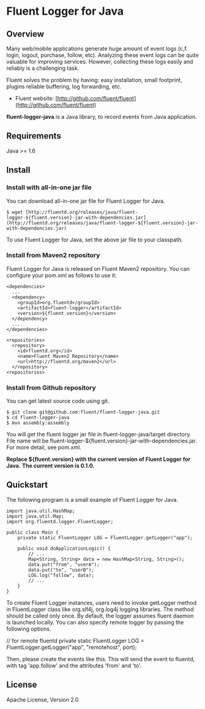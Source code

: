 # Fluent Logger for Java

## Overview

Many web/mobile applications generate huge amount of event logs (c,f. login,
logout, purchase, follow, etc).  Analyzing these event logs can be quite
valuable for improving services.  However, collecting these logs easily and 
reliably is a challenging task.

Fluent solves the problem by having: easy installation, small footprint, plugins
reliable buffering, log forwarding, etc.

  * Fluent website: [http://github.com/fluent/fluent](http://github.com/fluent/fluent)

**fluent-logger-java** is a Java library, to record events from Java application.

## Requirements

Java >= 1.6

## Install

### Install with all-in-one jar file

You can download all-in-one jar file for Fluent Logger for Java.

    $ wget [http://fluentd.org/releases/java/fluent-logger-${fluent.version}-jar-with-dependencies.jar](http://fluentd.org/releases/java/fluent-logger-${fluent.version}-jar-with-dependencies.jar)

To use Fluent Logger for Java, set the above jar file to your classpath.

### Install from Maven2 repository

Fluent Logger for Java is released on Fluent Maven2 repository.  You can 
configure your pom.xml as follows to use it:

    <dependencies>
      ...
      <dependency>
        <groupId>org.fluentd</groupId>
        <artifactId>fluent-logger</artifactId>
        <version>${fluent.version}</version>
      </dependency>
      ...
    </dependencies>

    <repositories>
      <repository>
        <id>fluentd.org</id>
        <name>Fluent Maven2 Repository</name>
        <url>http://fluentd.org/maven2</url>
      </repository>
    <repositories>

### Install from Github repository

You can get latest source code using git.

    $ git clone git@github.com:fluent/fluent-logger-java.git
    $ cd fluent-logger-java
    $ mvn assembly:assembly

You will get the fluent logger jar file in fluent-logger-java/target 
directory.  File name will be fluent-logger-${fluent.version}-jar-with-dependencies.jar.
For more detail, see pom.xml.

**Replace ${fluent.version} with the current version of Fluent Logger for Java.**
**The current version is 0.1.0.**  

## Quickstart

The following program is a small example of Fluent Logger for Java.

    import java.util.HashMap;
    import java.util.Map;
    import org.fluentd.logger.FluentLogger;

    public class Main {
        private static FluentLogger LOG = FluentLogger.getLogger("app");

        public void doApplicationLogic() {
            // ...
            Map<String, String> data = new HashMap<String, String>();
            data.put("from", "userA");
            data.put("to", "userB");
            LOG.log("follow", data);
            // ...
        }
    }

To create Fluent Logger instances, users need to invoke getLogger method in 
FluentLogger class like org.slf4j, org.log4j logging libraries.  The method 
should be called only once.  By default, the logger assumes fluent daemon is 
launched locally.  You can also specify remote logger by passing the following 
options.  

  // for remote fluentd
  private static FluentLogger LOG = FluentLogger.getLogger("app", "remotehost", port);

  Then, please create the events like this.  This will send the event to fluentd, 
  with tag 'app.follow' and the attributes 'from' and 'to'.

## License

Apache License, Version 2.0
